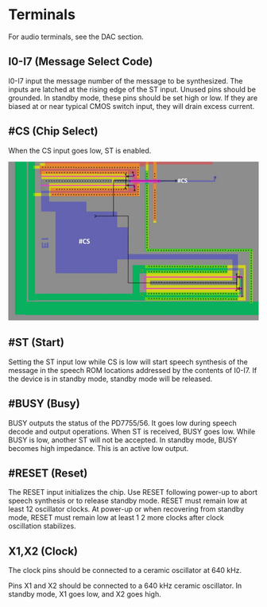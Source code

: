 # Terminals

For audio terminals, see the DAC section.

## I0-I7 (Message Select Code)

I0-I7 input the message number of the message to be 
synthesized. The inputs are latched at the rising edge 
of the ST input. Unused pins should be grounded. In 
standby mode, these pins should be set high or low. If 
they are biased at or near typical CMOS switch input, 
they will drain excess current. 

## #CS (Chip Select)

When the CS input goes low, ST is enabled. 

![Pad_CS](imgstore/Pad_CS.jpg)

## #ST (Start)

Setting the ST input low while CS is low will start 
speech synthesis of the message in the speech ROM 
locations addressed by the contents of I0-I7. If the 
device is in standby mode, standby mode will be 
released.

## #BUSY (Busy)

BUSY outputs the status of the PD7755/56. It goes low 
during speech decode and output operations. When 
ST is received, BUSY goes low. While BUSY is low, 
another ST will not be accepted. In standby mode, 
BUSY becomes high impedance. This is an active low 
output. 

## #RESET (Reset)

The RESET input initializes the chip. Use RESET 
following power-up to abort speech synthesis or to 
release standby mode. RESET must remain low at least 
12 oscillator clocks. At power-up or when recovering 
from standby mode, RESET must remain low at least 1 2 
more clocks after clock oscillation stabilizes. 

## X1,X2 (Clock)

The clock pins should be connected to a ceramic 
oscillator at 640 kHz. 

Pins X1 and X2 should be connected to a 640 kHz 
ceramic oscillator. In standby mode, X1 goes low, and 
X2 goes high.
